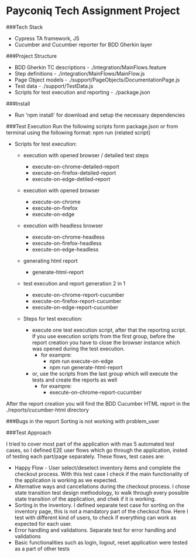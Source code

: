 # Payconiq Tech Assignment Project

###Tech Stack
- Cypress TA framework, JS
- Cucumber and Cucumber reporter for BDD Gherkin layer

###Project Structure
- BDD Gherkin TC descriptions - ./integration/MainFlows.feature
- Step definitions - ./integration/MainFlows/MainFlow.js
- Page Object models - ./support/PageObjects/DocumentationPage.js
- Test data - ./support/TestData.js
- Scripts for test execution and reporting - ./package.json

###Install
- Run 'npm install' for download and setup the necessary dependencies

###Test Execution
Run the following scripts form package.json or from terminal using the following format:
npm run {related script}

- Scripts for test execution:
    - execution with opened browser / detailed test steps
        - execute-on-chrome-detailed-report
        - execute-on-firefox-detsiled-report
        - execute-on-edge-detiled-report

    - execution with opened browser
        - execute-on-chrome
        - execute-on-firefox
        - execute-on-edge

    - execution with headless browser
        - execute-on-chrome-headless
        - execute-on-firefox-headless
        - execute-on-edge-headless

    - generating html report
        - generate-html-report

    - test execution and report generation 2 in 1
        - execute-on-chrome-report-cucumber
        - execute-on-firefox-report-cucumber
        - execute-on-edge-report-cucumber

    - Steps for test execution:
        - execute one test execution script, after that the reporting script. If you use execution scripts from the first group, before the report creation you have to close the browser instance which was opened during the test execution.
            - for exampre:
                - npm run execute-on-edge
                - npm run generate-html-report
        - or, use the scripts from the last group which will execute the tests and create the reports as well
            - for exampre:
                - execute-on-chrome-report-cucumber

After the report creation you will find the BDD Cucumber HTML report in the ./reports/cucumber-html directory

###Bugs in the report
Sorting is not working with problem_user

###Test Approach

I tried to cover most part of the application with max 5 automated test cases, so I defined E2E user flows which go through the application, insted of testing each part/page separately. These flows, test cases are:
 - Happy Flow - User select/deselect inventory items and complete the checkout process. With this test case I check if the main functionality of the application is working as we expected.
 - Alternative ways and cancellations during the checkout process. I chose state transition test design methodology, to walk through every possible state transition of the application, and chek if it is working.
 - Sorting in the inventory. I defined separate test case for sorting on the inventory page, this is not a mandatory part of the checkout flow. Here I test with different kind of users, to check if everything can work as expected for each user.
 - Error handling and validations. Separate test for error handling and validations
 - Basic functionalities such as login, logout, reset application were tested as a part of other tests
 